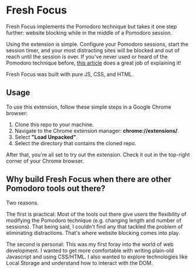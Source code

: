 # Fresh Focus

Fresh Focus implements the Pomodoro technique but takes it one step further:
website blocking while in the middle of a Pomodoro session.

Using the extension is simple. Configure your Pomodoro sessions, start the session
timer, and your most distracting sites will be blocked and out of reach until the
session is over. If you've never used or heard of the Pomodoro technique before,
[this article](https://lifehacker.com/productivity-101-a-primer-to-the-pomodoro-technique-1598992730)
does a great job of explaining it!

Fresh Focus was built with pure JS, CSS, and HTML.

## Usage

To use this extension, follow these simple steps in a Google Chrome browser:

1. Clone this repo to your machine.
2. Navigate to the Chrome extension manager: **chrome://extensions/**.
3. Select **"Load Unpacked"**.
4. Select the directory that contains the cloned repo.

After that, you're all set to try out the extension. Check it out in the
top-right corner of your Chrome browser.

## Why build Fresh Focus when there are other Pomodoro tools out there?

Two reasons.

The first is practical: Most of the tools out there give users the flexibility
of modifying the Pomodoro technique (e.g. changing length and number of sessions).
That being said, I couldn't find any that tackled the problem of eliminating
distractions. That's where website blocking comes into play.

The second is personal: This was my first foray into the world of web development.
I wanted to get more comfortable with writing plain-old Javascript and using
CSS/HTML. I also wanted to explore technologies like Local Storage and
understand how to interact with the DOM.
